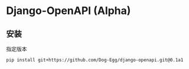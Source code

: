 # Django-OpenAPI (Alpha)

## 安装

指定版本

```bash
pip install git+https://github.com/Dog-Egg/django-openapi.git@0.1a1
```